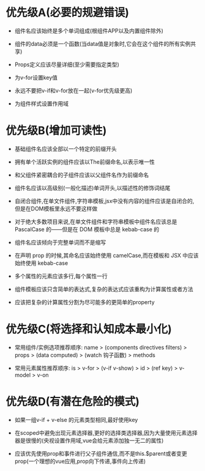# 优先级A(必要的规避错误)

+ 组件名应该始终是多个单词组成(根组件APP以及内置组件除外)

+ 组件的data必须是一个函数(当data值是对象时,它会在这个组件的所有实例共享)

+ Props定义应该尽量详细(至少需要指定类型)

+ 为v-for设置key值

+ 永远不要把v-if和v-for放在一起(v-for优先级更高)

+ 为组件样式设置作用域

# 优先级B(增加可读性)

+ 基础组件名应该全部以一个特定的前缀开头

+ 拥有单个活跃实例的组件应该以The前缀命名,以表示唯一性

+ 和父组件紧密耦合的子组件应该以父组件名作为前缀命名

+ 组件名应该以高级别(一般化描述)单词开头,以描述性的修饰词结尾

+ 自闭合组件,在单文件组件,字符串模板,jsx中没有内容的组件应该是自闭合的,但是在DOM模板里永远不要这样做

+ 对于绝大多数项目来说,在单文件组件和字符串模板中组件名应该总是 PascalCase 的——但是在 DOM 模板中总是 kebab-case 的

+ 组件名应该倾向于完整单词而不是缩写

+ 在声明 prop 的时候,其命名应该始终使用 camelCase,而在模板和 JSX 中应该始终使用 kebab-case

+ 多个属性的元素应该多行,每个属性一行

+ 组件模板应该只含简单的表达式,复杂的表达式应该重构为计算属性或者方法

+ 应该把复杂的计算属性分割为尽可能多的更简单的property

# 优先级C(将选择和认知成本最小化)

+ 常用组件/实例选项推荐顺序: name > (components directives filters) > props > (data computed) > (watch 钩子函数) > methods

+ 常用元素属性推荐顺序: is > v-for > (v-if v-show) > id > (ref key) > v-model > v-on

# 优先级D(有潜在危险的模式)

+ 如果一组v-if + v-else 的元素类型相同,最好使用key

+ 在scoped中避免出现元素选择器,更好的选择类选择器,因为大量使用元素选择器是很慢的(央视设置作用域,vue会给元素添加独一无二的属性)

+ 应该优先使用prop和事件进行父子组件通信,而不是this.$parent或者变更prop(一个理想的vue应用,prop向下传递,事件向上传递)